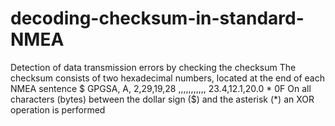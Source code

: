 # decoding-checksum-in-standard-NMEA

Detection of data transmission errors by checking the checksum
The checksum consists of two hexadecimal numbers, located
at the end of each NMEA sentence
$ GPGSA, A, 2,29,19,28 ,,,,,,,,,,, 23.4,12.1,20.0 * 0F
On all characters (bytes) between the dollar sign ($) and the asterisk
(*) an XOR operation is performed

